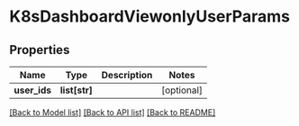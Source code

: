 # K8sDashboardViewonlyUserParams

## Properties
Name | Type | Description | Notes
------------ | ------------- | ------------- | -------------
**user_ids** | **list[str]** |  | [optional] 

[[Back to Model list]](../README.md#documentation-for-models) [[Back to API list]](../README.md#documentation-for-api-endpoints) [[Back to README]](../README.md)

